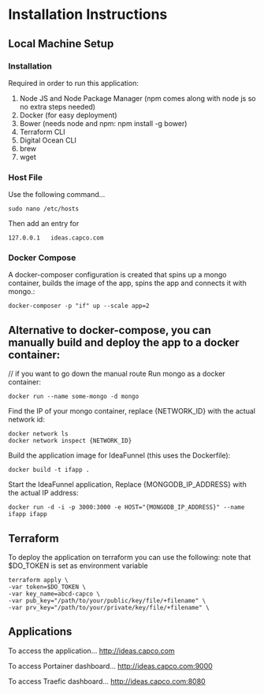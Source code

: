 # Installation Instructions

## Local Machine Setup

### Installation 

Required in order to run this application:

1. Node JS and Node Package Manager (npm comes along with node js so no extra steps needed)
2. Docker (for easy deployment)
3. Bower (needs node and npm: npm install -g bower)
4. Terraform CLI
5. Digital Ocean CLI 
6. brew
7. wget


### Host File

Use the following command...

``` shell
sudo nano /etc/hosts
```
Then add an entry for 
``` shell
127.0.0.1   ideas.capco.com
```

### Docker Compose 

A docker-composer configuration is created that spins up a mongo container,
builds the image of the app, spins the app and connects it with mongo.:

``` shell
docker-composer -p "if" up --scale app=2
```

## Alternative to docker-compose, you can manually build and deploy the app to a docker container:
// if you want to go down the manual route
Run mongo as a docker container:

``` shell
docker run --name some-mongo -d mongo
```

Find the IP of your mongo container, replace {NETWORK_ID} with the actual network id:
``` shell
docker network ls
docker network inspect {NETWORK_ID}
```

Build the application image for IdeaFunnel (this uses the Dockerfile):
``` shell
docker build -t ifapp .
```

Start the IdeaFunnel application, Replace {MONGODB_IP_ADDRESS} with the actual IP address:
``` shell
docker run -d -i -p 3000:3000 -e HOST="{MONGODB_IP_ADDRESS}" --name ifapp ifapp
```

## Terraform
To deploy the application on terraform you can use the following:
note that $DO_TOKEN is set as environment variable
``` shell
terraform apply \
-var token=$DO_TOKEN \
-var key_name=abcd-capco \
-var pub_key="/path/to/your/public/key/file/+filename" \
-var prv_key="/path/to/your/private/key/file/+filename" \
```

## Applications

To access the application...
http://ideas.capco.com

To access Portainer dashboard...
http://ideas.capco.com:9000

To access Traefic dashboard...
http://ideas.capco.com:8080


